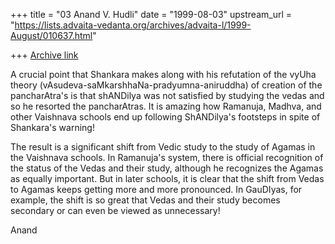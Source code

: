 +++
title = "03 Anand V. Hudli"
date = "1999-08-03"
upstream_url = "https://lists.advaita-vedanta.org/archives/advaita-l/1999-August/010637.html"

+++
[Archive link](https://lists.advaita-vedanta.org/archives/advaita-l/1999-August/010637.html)

A crucial point that Shankara makes along with his refutation of the
 vyUha theory (vAsudeva-saMkarshhaNa-pradyumna-aniruddha) of creation
 of the pancharAtra's is that shANDilya was not satisfied by studying
 the vedas and so he resorted the pancharAtras. It is amazing how
 Ramanuja, Madhva, and other Vaishnava schools end up following
 ShANDilya's footsteps in spite of Shankara's warning!

 The result is a significant shift from Vedic study to the study of
 Agamas in the Vaishnava schools. In Ramanuja's system, there is
 official recognition of the status of the Vedas and their study, although
 he recognizes the Agamas as equally important. But in later schools,
 it is clear that the shift from Vedas to Agamas keeps getting more and
 more pronounced. In GauDIyas, for example, the shift is so great that
 Vedas and their study becomes secondary or can even be viewed as
 unnecessary!

 Anand


